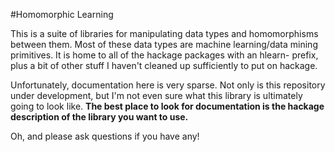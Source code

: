#Homomorphic Learning

This is a suite of libraries for manipulating data types and homomorphisms between them.  Most of these data types are machine learning/data mining primitives.  It is home to all of the hackage packages with an hlearn- prefix, plus a bit of other stuff I haven't cleaned up sufficiently to put on hackage.

Unfortunately, documentation here is very sparse.  Not only is this repository under development, but I'm not even sure what this library is ultimately going to look like.  **The best place to look for documentation is the hackage description of the library you want to use.**

Oh, and please ask questions if you have any!
